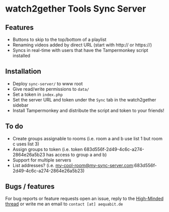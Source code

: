 # watch2gether Tools Sync Server

## Features
- Buttons to skip to the top/bottom of a playlist
- Renaming videos added by direct URL (start with http:// or https://)
- Syncs in real-time with users that have the Tampermonkey script installed

## Installation
- Deploy `sync-server/` to www root
- Give read/write permissions to `data/`
- Set a token in `index.php`
- Set the server URL and token under the `Sync` tab in the watch2gether sidebar
- Install Tampermonkey and distribute the script and token to your friends!

## To do
- Create groups assignable to rooms (i.e. room a and b use list 1 but room c uses list 3)
- Assign groups to token (i.e. token 683d556f-2d49-4c6c-a274-2864e26a5b23 has access to group a and b)
- Support for multiple servers
- List addresses? (i.e. my-cool-room@my-sync-server.com:683d556f-2d49-4c6c-a274-2864e26a5b23)

## Bugs / features
For bug reports or feature requests open an issue, reply to the [High-Minded thread](https://hm.cx/threads/80031) or write me an email to `contact [at] aequabit.de`
